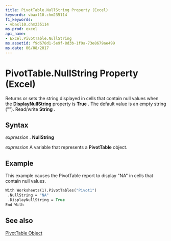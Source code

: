 ```yaml
---
title: PivotTable.NullString Property (Excel)
keywords: vbaxl10.chm235114
f1_keywords:
- vbaxl10.chm235114
ms.prod: excel
api_name:
- Excel.PivotTable.NullString
ms.assetid: f9d678d1-5e9f-8d3b-1f9a-73e8679ae499
ms.date: 06/08/2017
---
```



# PivotTable.NullString Property (Excel)

Returns or sets the string displayed in cells that contain null values when the  **[DisplayNullString](Excel.PivotTable.DisplayNullString.md)** property is **True** . The default value is an empty string (""). Read/write **String** .


## Syntax

 _expression_ . **NullString**

 _expression_ A variable that represents a **PivotTable** object.


## Example

This example causes the PivotTable report to display "NA" in cells that contain null values.


```vb
With Worksheets(1).PivotTables("Pivot1") 
 .NullString = "NA" 
 .DisplayNullString = True 
End With
```


## See also


[PivotTable Object](Excel.PivotTable.md)

